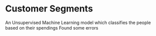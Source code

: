# Customer Segments
An Unsupervised Machine Learning model which classifies the people based on their spendings
Found some errors
